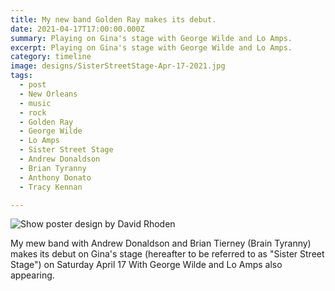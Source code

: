 ```yaml
---
title: My new band Golden Ray makes its debut.
date: 2021-04-17T17:00:00.000Z
summary: Playing on Gina's stage with George Wilde and Lo Amps.
excerpt: Playing on Gina's stage with George Wilde and Lo Amps.
category: timeline
image: designs/SisterStreetStage-Apr-17-2021.jpg
tags:
  - post 
  - New Orleans
  - music
  - rock
  - Golden Ray
  - George Wilde
  - Lo Amps
  - Sister Street Stage
  - Andrew Donaldson
  - Brian Tyranny
  - Anthony Donato
  - Tracy Kennan

---
```


![Show poster design by David Rhoden](/static/img/designs/SisterStreetStage-Apr-17-2021.jpg)

My mew band with Andrew Donaldson and Brian Tierney (Brain Tyranny) makes its debut on Gina's stage (hereafter to be referred to as "Sister Street Stage") on Saturday April 17 With George Wilde and Lo Amps also appearing.

